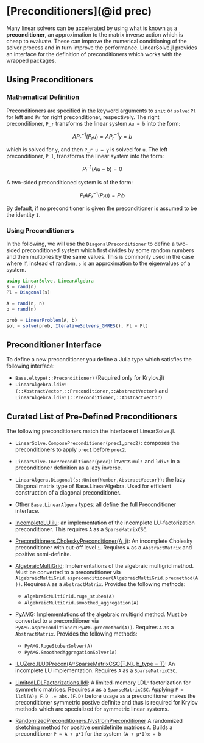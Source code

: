 # [Preconditioners](@id prec)

Many linear solvers can be accelerated by using what is known as a **preconditioner**,
an approximation to the matrix inverse action which is cheap to evaluate. These
can improve the numerical conditioning of the solver process and in turn improve
the performance. LinearSolve.jl provides an interface for the definition of
preconditioners which works with the wrapped packages.

## Using Preconditioners

### Mathematical Definition

Preconditioners are specified in the keyword arguments to `init` or `solve`: `Pl` for left
and `Pr` for right preconditioner, respectively.
The right preconditioner, ``P_r`` transforms the linear system ``Au = b`` into the form:

```math
AP_r^{-1}(P_r u) = AP_r^{-1}y = b
```

which is solved for ``y``, and then ``P_r u = y`` is solved for ``u``. The left
preconditioner, ``P_l``, transforms the linear system into the form:

```math
P_l^{-1}(Au - b) = 0
```

A two-sided preconditioned system is of the form:

```math
P_l A P_r^{-1} (P_r u) = P_l b
```

By default, if no preconditioner is given the preconditioner is assumed to be
the identity ``I``.

### Using Preconditioners

In the following, we will use the `DiagonalPreconditioner` to define a two-sided
preconditioned system which first divides by some random numbers and then
multiplies by the same values. This is commonly used in the case where if, instead
of random, `s` is an approximation to the eigenvalues of a system.

```julia
using LinearSolve, LinearAlgebra
s = rand(n)
Pl = Diagonal(s)

A = rand(n, n)
b = rand(n)

prob = LinearProblem(A, b)
sol = solve(prob, IterativeSolvers_GMRES(), Pl = Pl)
```

## Preconditioner Interface

To define a new preconditioner you define a Julia type which satisfies the
following interface:

  - `Base.eltype(::Preconditioner)` (Required only for Krylov.jl)
  - `LinearAlgebra.ldiv!(::AbstractVector,::Preconditioner,::AbstractVector)` and
    `LinearAlgebra.ldiv!(::Preconditioner,::AbstractVector)`

## Curated List of Pre-Defined Preconditioners

The following preconditioners match the interface of LinearSolve.jl.

  - `LinearSolve.ComposePreconditioner(prec1,prec2)`: composes the preconditioners to apply
    `prec1` before `prec2`.

  - `LinearSolve.InvPreconditioner(prec)`: inverts `mul!` and `ldiv!` in a preconditioner
    definition as a lazy inverse.
  - `LinearAlgera.Diagonal(s::Union{Number,AbstractVector})`: the lazy Diagonal
    matrix type of Base.LinearAlgebra. Used for efficient construction of a
    diagonal preconditioner.
  - Other `Base.LinearAlgera` types: all define the full Preconditioner interface.
  - [IncompleteLU.ilu](https://github.com/haampie/IncompleteLU.jl): an implementation
    of the incomplete LU-factorization preconditioner. This requires `A` as a
    `SparseMatrixCSC`.
  - [Preconditioners.CholeskyPreconditioner(A, i)](https://github.com/mohamed82008/Preconditioners.jl):
    An incomplete Cholesky preconditioner with cut-off level `i`. Requires `A` as
    a `AbstractMatrix` and positive semi-definite.
  - [AlgebraicMultiGrid](https://github.com/JuliaLinearAlgebra/AlgebraicMultigrid.jl):
    Implementations of the algebraic multigrid method. Must be converted to a
    preconditioner via `AlgebraicMultiGrid.aspreconditioner(AlgebraicMultiGrid.precmethod(A))`.
    Requires `A` as a `AbstractMatrix`. Provides the following methods:
    
      + `AlgebraicMultiGrid.ruge_stuben(A)`
      + `AlgebraicMultiGrid.smoothed_aggregation(A)`
  - [PyAMG](https://github.com/cortner/PyAMG.jl):
    Implementations of the algebraic multigrid method. Must be converted to a
    preconditioner via `PyAMG.aspreconditioner(PyAMG.precmethod(A))`.
    Requires `A` as a `AbstractMatrix`. Provides the following methods:
    
      + `PyAMG.RugeStubenSolver(A)`
      + `PyAMG.SmoothedAggregationSolver(A)`
  - [ILUZero.ILU0Precon(A::SparseMatrixCSC{T,N}, b_type = T)](https://github.com/mcovalt/ILUZero.jl):
    An incomplete LU implementation. Requires `A` as a `SparseMatrixCSC`.
  - [LimitedLDLFactorizations.lldl](https://github.com/JuliaSmoothOptimizers/LimitedLDLFactorizations.jl):
    A limited-memory LDLᵀ factorization for symmetric matrices. Requires `A` as a
    `SparseMatrixCSC`. Applying `F = lldl(A); F.D .= abs.(F.D)` before usage as a preconditioner
    makes the preconditioner symmetric postive definite and thus is required for Krylov methods which
    are specialized for symmetric linear systems.
  - [RandomizedPreconditioners.NystromPreconditioner](https://github.com/tjdiamandis/RandomizedPreconditioners.jl)
    A randomized sketching method for positive semidefinite matrices `A`. Builds a preconditioner ``P ≈ A + μ*I``
    for the system ``(A + μ*I)x = b``

